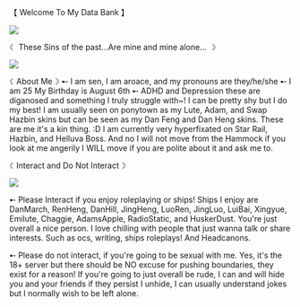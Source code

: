 【 Welcome To My Data Bank 】

<img src="https://static.wikia.nocookie.net/houkai-star-rail/images/e/e3/NPC_Dan_Feng.png/revision/latest/thumbnail/width/360/height/360?cb=20240624140119"> 

☾ These Sins of the past...Are mine and mine alone... ☽

<img src="https://www.pcgamesn.com/wp-content/sites/pcgamesn/2023/07/honkai-star-rail-imbibitor-lunae-dan-heng.jpg"> 


☾About Me☽
➸ I am sen, I am aroace, and my pronouns are they/he/she
➸ I am 25 My Birthday is August 6th
➸ ADHD and Depression these are diganosed and something I truly struggle with~! I can be pretty shy but I do my best! I am usually seen on ponytown as my Lute, Adam, and Swap Hazbin skins but can be seen as my Dan Feng and Dan Heng skins. These are me it's a kin thing. :D I am currently very hyperfixated on Star Rail, Hazbin, and Helluva Boss. And no I will not move from the Hammock if you look at me angerily I WILL move if you are polite about it and ask me to.  

☾Interact and Do Not Interact☽

<img src="https://s1.zerochan.net/Honkai.Star.Rail.600.4002958.jpg">

➸ Please Interact  if you enjoy roleplaying or ships! Ships I enjoy are DanMarch, RenHeng, DanHill, JingHeng, LuoRen, JingLuo, LuiBai, Xingyue, Emilute, Chaggie, AdamsApple, RadioStatic, and HuskerDust. You're just overall a nice person. I love chilling with people that just wanna talk or share interests. Such as ocs, writing, ships roleplays! And Headcanons.

➸ Please do not interact, if you're going to be sexual with me. Yes, it's the 18+ server but there should be NO excuse for pushing boundaries, they exist for a reason! If you're going to just overall be rude, I can and will hide you and your friends if they persist I unhide, I can usually understand jokes but I normally wish to be left alone. 


